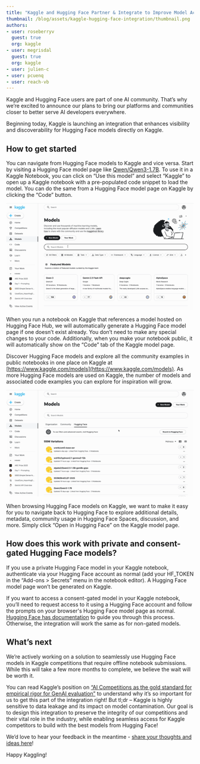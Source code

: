 ```yaml
---
title: "Kaggle and Hugging Face Partner & Integrate to Improve Model Access" 
thumbnail: /blog/assets/kaggle-hugging-face-integration/thumbnail.png
authors:
- user: roseberryv
  guest: true
  org: kaggle
- user: megrisdal
  guest: true
  org: kaggle
- user: julien-c
- user: pcuenq
- user: reach-vb
---
```


Kaggle and Hugging Face users are part of one AI community. That’s why we’re excited to announce our plans to bring our platforms and communities closer to better serve AI developers everywhere.

Beginning today, Kaggle is launching an integration that enhances visibility and discoverability for Hugging Face models directly on Kaggle. 

## How to get started

You can navigate from Hugging Face models to Kaggle and vice versa. Start by visiting a Hugging Face model page like [Qwen/Qwen3-1.7B](https://huggingface.co/Qwen/Qwen3-1.7B). To use it in a Kaggle Notebook, you can click on “Use this model” and select “Kaggle” to open up a Kaggle notebook with a pre-populated code snippet to load the model. You can do the same from a Hugging Face model page on Kaggle by clicking the “Code” button.

![Creating a new notebook using a Hugging Face model on Kaggle](assets/kaggle-hugging-face-integration/new-notebook.gif)

When you run a notebook on Kaggle that references a model hosted on Hugging Face Hub, we will automatically generate a Hugging Face model page if one doesn’t exist already. You don’t need to make any special changes to your code.  Additionally, when you make your notebook public, it will automatically show on the “Code” tab of the Kaggle model page.

Discover Hugging Face models and explore all the community examples in public notebooks in one place on Kaggle at [https://www.kaggle.com/models](https://www.kaggle.com/models). As more Hugging Face models are used on Kaggle, the number of models and associated code examples you can explore for inspiration will grow.

![Browsing Hugging Face models on Kaggle](assets/kaggle-hugging-face-integration/browsing-hugging-face-models-on-kaggle.gif)

When browsing Hugging Face models on Kaggle, we want to make it easy for you to navigate back to Hugging Face to explore additional details, metadata, community usage in Hugging Face Spaces, discussion, and more. Simply click “Open in Hugging Face” on the Kaggle model page.


## How does this work with private and consent-gated Hugging Face models?

If you use a private Hugging Face model in your Kaggle notebook, authenticate via your Hugging Face account as normal (add your HF_TOKEN in the “Add-ons > Secrets” menu in the notebook editor). A Hugging Face model page won’t be generated on Kaggle. 

If you want to access a consent-gated model in your Kaggle notebook, you’ll need to request access to it using a Hugging Face account and follow the prompts on your browser's Hugging Face model page as normal. [Hugging Face has documentation](https://huggingface.co/docs/hub/en/models-gated#access-gated-models-as-a-user) to guide you through this process. Otherwise, the integration will work the same as for non-gated models.


## What’s next

We’re actively working on a solution to seamlessly use Hugging Face models in Kaggle competitions that require offline notebook submissions. While this will take a few more months to complete, we believe the wait will be worth it. 

You can read Kaggle’s position on [“AI Competitions as the gold standard for empirical rigor for GenAI evaluation”](https://huggingface.co/papers/2505.00612) to understand why it’s so important for us to get this part of the integration right! But tl;dr – Kaggle is highly sensitive to data leakage and its impact on model contamination.  Our goal is to design this integration to preserve the integrity of our competitions and their vital role in the industry, while enabling seamless access for Kaggle competitors to build with the best models from Hugging Face!

We’d love to hear your feedback in the meantime - [share your thoughts and ideas here](https://huggingface.co/spaces/kaggle/hf-integration-feedback/discussions/1)!

Happy Kaggling! 
